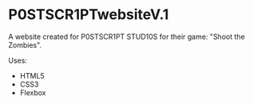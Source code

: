 # P0STSCR1PTwebsiteV.1

A website created for P0STSCR1PT STUD10S for their game: "Shoot the Zombies".

Uses:
- HTML5
- CSS3
- Flexbox

